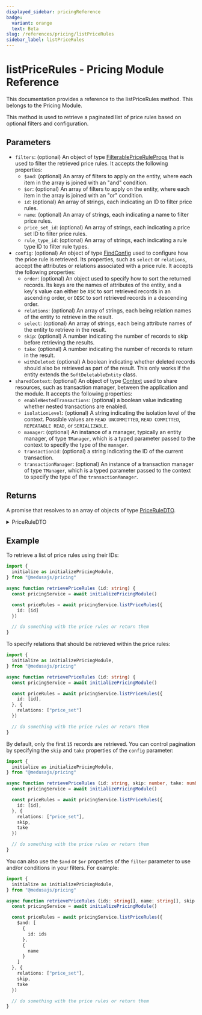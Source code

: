```yaml
---
displayed_sidebar: pricingReference
badge:
  variant: orange
  text: Beta
slug: /references/pricing/listPriceRules
sidebar_label: listPriceRules
---
```


# listPriceRules - Pricing Module Reference

This documentation provides a reference to the listPriceRules method. This belongs to the Pricing Module.

This method is used to retrieve a paginated list of price rules based on optional filters and configuration.

## Parameters

- `filters`: (optional) An object of type [FilterablePriceRuleProps](../../interfaces/FilterablePriceRuleProps.md) that is used to filter the retrieved price rules. It accepts the following properties:
	- `$and`: (optional) An array of filters to apply on the entity, where each item in the array is joined with an "and" condition.
	- `$or`: (optional) An array of filters to apply on the entity, where each item in the array is joined with an "or" condition.
	- `id`: (optional) An array of strings, each indicating an ID to filter price rules.
	- `name`: (optional) An array of strings, each indicating a name to filter price rules.
	- `price_set_id`: (optional) An array of strings, each indicating a price set ID to filter price rules.
	- `rule_type_id`: (optional) An array of strings, each indicating a rule type ID to filter rule types.
- `config`: (optional) An object of type [FindConfig](../../interfaces/FindConfig.md) used to configure how the price rule is retrieved. Its properties, such as `select` or `relations`, accept the attributes or relations associated with a price rule. It accepts the following properties:
	- `order`: (optional) An object used to specify how to sort the returned records. Its keys are the names of attributes of the entity, and a key's value can either be `ASC` to sort retrieved records in an ascending order, or `DESC` to sort retrieved records in a descending order.
	- `relations`: (optional) An array of strings, each being relation names of the entity to retrieve in the result.
	- `select`: (optional) An array of strings, each being attribute names of the entity to retrieve in the result.
	- `skip`: (optional) A number indicating the number of records to skip before retrieving the results.
	- `take`: (optional) A number indicating the number of records to return in the result.
	- `withDeleted`: (optional) A boolean indicating whether deleted records should also be retrieved as part of the result. This only works if the entity extends the `SoftDeletableEntity` class.
- `sharedContext`: (optional) An object of type [Context](../../interfaces/Context.md) used to share resources, such as transaction manager, between the application and the module. It accepts the following properties:
	- `enableNestedTransactions`: (optional) a boolean value indicating whether nested transactions are enabled.
	- `isolationLevel`: (optional) A string indicating the isolation level of the context. Possible values are `READ UNCOMMITTED`, `READ COMMITTED`, `REPEATABLE READ`, or `SERIALIZABLE`.
	- `manager`: (optional) An instance of a manager, typically an entity manager, of type `TManager`, which is a typed parameter passed to the context to specify the type of the `manager`.
	- `transactionId`: (optional) a string indicating the ID of the current transaction.
	- `transactionManager`: (optional) An instance of a transaction manager of type `TManager`, which is a typed parameter passed to the context to specify the type of the `transactionManager`.

## Returns

A promise that resolves to an array of objects of type [PriceRuleDTO](../../interfaces/PriceRuleDTO.md).

<details>
<summary>
PriceRuleDTO
</summary>

- `id`: A string indicating the ID of the price rule.
- `is_dynamic`: A boolean indicating whether the price rule is dynamic.
- `price_list_id`: A string indicating the ID of the associated price list.
- `price_set`: An object of type [PriceSetDTO](../../interfaces/PriceSetDTO.md) that holds the data of the associated price set. It may only be available if the relation `price_set` is expanded. It accepts the following properties:
	- `id`: A string indicating the ID of the price set.
	- `money_amounts`: (optional) An array of objects of type [MoneyAmountDTO](../../interfaces/MoneyAmountDTO.md), which holds the prices that belong to this price set. Its items accept the following properties:
		- `amount`: (optional) A number indicating the amount of this price.
		- `currency`: (optional) An object of type [CurrencyDTO](../../interfaces/CurrencyDTO.md) that holds the details of the price's currency. Since this is a relation, it will only be retrieved if it's passed to the `relations` array of the find-configuration options.
		- `currency_code`: (optional) A string that indicates the currency code of this price.
		- `id`: A string that indicates the ID of the money amount. A money amount represents a price.
		- `max_quantity`: (optional) A number that indicates the maximum quantity required to be purchased for this price to be applied.
		- `min_quantity`: (optional) A number that indicates the minimum quantity required to be purchased for this price to be applied.
	- `rule_types`: (optional) An array of objects of type [RuleTypeDTO](../../interfaces/RuleTypeDTO.md), which holds the rule types applied on this price set. Its items accept the following properties:
		- `default_priority`: A number indicating the priority of the rule type. This is useful when calculating the price of a price set, and multiple rules satisfy the provided context. The higher the value, the higher the priority of the rule type.
		- `id`: A string indicating the ID of the rule type.
		- `name`: A string indicating the display name of the rule type.
		- `rule_attribute`: A string indicating a unique name used to later identify the rule_attribute. For example, it can be used in the `context` parameter of the `calculatePrices` method to specify a rule for calculating the price.
- `price_set_id`: A string indicating the ID of the associated price set.
- `price_set_money_amount_id`: A string indicating the ID of the associated price set money amount.
- `priority`: A number indicating the priority of the price rule in comparison to other applicable price rules.
- `rule_type`: An object of type [RuleTypeDTO](../../interfaces/RuleTypeDTO.md) that holds the data of the associated rule type. It may only be available if the relation `rule_type` is expanded. It accepts the following properties:
	- `default_priority`: A number indicating the priority of the rule type. This is useful when calculating the price of a price set, and multiple rules satisfy the provided context. The higher the value, the higher the priority of the rule type.
	- `id`: A string indicating the ID of the rule type.
	- `name`: A string indicating the display name of the rule type.
	- `rule_attribute`: A string indicating a unique name used to later identify the rule_attribute. For example, it can be used in the `context` parameter of the `calculatePrices` method to specify a rule for calculating the price.
- `rule_type_id`: A string indicating the ID of the associated rule type.
- `value`: A string indicating the value of the price rule.

</details>

## Example

To retrieve a list of price rules using their IDs:

```ts
import { 
  initialize as initializePricingModule,
} from "@medusajs/pricing"

async function retrievePriceRules (id: string) {
  const pricingService = await initializePricingModule()

  const priceRules = await pricingService.listPriceRules({
    id: [id]
  })

  // do something with the price rules or return them
}
```

To specify relations that should be retrieved within the price rules:

```ts
import { 
  initialize as initializePricingModule,
} from "@medusajs/pricing"

async function retrievePriceRules (id: string) {
  const pricingService = await initializePricingModule()

  const priceRules = await pricingService.listPriceRules({
    id: [id],
  }, {
    relations: ["price_set"]
  })

  // do something with the price rules or return them
}
```

By default, only the first `15` records are retrieved. You can control pagination by specifying the `skip` and `take` properties of the `config` parameter:

```ts
import { 
  initialize as initializePricingModule,
} from "@medusajs/pricing"

async function retrievePriceRules (id: string, skip: number, take: number) {
  const pricingService = await initializePricingModule()

  const priceRules = await pricingService.listPriceRules({
    id: [id],
  }, {
    relations: ["price_set"],
    skip,
    take
  })

  // do something with the price rules or return them
}
```

You can also use the `$and` or `$or` properties of the `filter` parameter to use and/or conditions in your filters. For example:

```ts
import { 
  initialize as initializePricingModule,
} from "@medusajs/pricing"

async function retrievePriceRules (ids: string[], name: string[], skip: number, take: number) {
  const pricingService = await initializePricingModule()

  const priceRules = await pricingService.listPriceRules({
    $and: [
      {
        id: ids
      },
      {
        name
      }
    ]
  }, {
    relations: ["price_set"],
    skip,
    take
  })

  // do something with the price rules or return them
}
```
